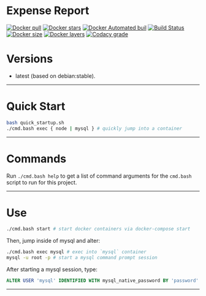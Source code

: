 # Expense Report

[![Docker pull](https://img.shields.io/docker/pulls/nouchka/sqlite3)](https://hub.docker.com/r/nouchka/sqlite3/)
[![Docker stars](https://img.shields.io/docker/stars/nouchka/sqlite3)](https://hub.docker.com/r/nouchka/sqlite3/)
[![Docker Automated buil](https://img.shields.io/docker/automated/nouchka/sqlite3.svg)](https://hub.docker.com/r/nouchka/sqlite3/)
[![Build Status](https://img.shields.io/travis/nouchka/docker-sqlite3/master)](https://travis-ci.org/nouchka/docker-sqlite3)
[![Docker size](https://img.shields.io/docker/image-size/nouchka/sqlite3/latest)](https://hub.docker.com/r/nouchka/sqlite3/)
[![Docker layers](https://img.shields.io/microbadger/layers/nouchka/sqlite3/latest)](https://hub.docker.com/r/nouchka/sqlite3/)
[![Codacy grade](https://img.shields.io/codacy/grade/0ac0a25def124b6da746d4701b9687ac)](https://hub.docker.com/r/nouchka/sqlite3/)

# Versions

* latest (based on debian:stable).

---

# Quick Start

```bash
bash quick_startup.sh
./cmd.bash exec { node | mysql } # quickly jump into a container
```

---

# Commands

Run `./cmd.bash help` to get a list of command arguments for the `cmd.bash` script to run for this project.

---

# Use


```bash
./cmd.bash start # start docker containers via docker-compose start
```

Then, jump inside of mysql and alter:

```bash
./cmd.bash exec mysql # exec into `mysql` container
mysql -u root -p # start a mysql command prompt session
```

After starting a mysql session, type:

```sql
ALTER USER 'mysql' IDENTIFIED WITH mysql_native_password BY 'password'
```


---

